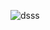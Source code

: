 ![dsss](https://github.com/PaulRichards0n/kryptos/assets/35695359/1b1c5de9-caf7-474a-b228-c8cc150c48ff)
